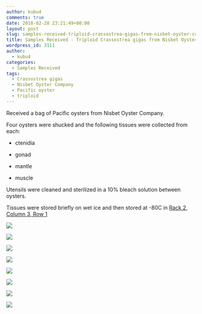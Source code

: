 ```yaml
---
author: kubu4
comments: true
date: 2018-02-28 23:21:49+00:00
layout: post
slug: samples-received-triploid-crassostrea-gigas-from-nisbet-oyster-company
title: Samples Received - Triploid Crassostrea gigas from Nisbet Oyster Company
wordpress_id: 3111
author:
  - kubu4
categories:
  - Samples Received
tags:
  - Crassostrea gigas
  - Nisbet Oyster Company
  - Pacific oyster
  - triploid
---
```


Received a bag of Pacific oysters from Nisbet Oyster Company.

Four oysters were shucked and the following tissues were collected from each:





  * ctenidia


  * gonad


  * mantle


  * muscle



Utensils were cleaned and sterilized in a 10% bleach solution between oysters.

Tissues were stored briefly on wet ice and then stored at -80C in [Rack 2, Column 3, Row 1](https://docs.google.com/spreadsheets/d/1Qsvz3QTURlPF_hX05BQxjom3484WuMfqQ1ILl9LEljU/edit?usp=sharing)

![](http://owl.fish.washington.edu/Athaliana/20180228_01.jpg)

![](http://owl.fish.washington.edu/Athaliana/20180228_02.jpg)

![](http://owl.fish.washington.edu/Athaliana/20180228_03.jpg)

![](http://owl.fish.washington.edu/Athaliana/20180228_04.jpg)

![](http://owl.fish.washington.edu/Athaliana/20180228_05.jpg)

![](http://owl.fish.washington.edu/Athaliana/20180228_06.jpg)

![](http://owl.fish.washington.edu/Athaliana/20180228_07.jpg)

![](http://owl.fish.washington.edu/Athaliana/20180228_08.jpg)

